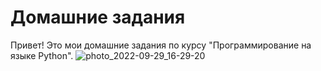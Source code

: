 # Домашние задания
Привет! Это мои домашние задания по курсу "Программирование на языке Python".
![photo_2022-09-29_16-29-20](https://user-images.githubusercontent.com/113086047/193044764-3449346d-5570-41ed-a14e-dadaf6887523.jpg)
